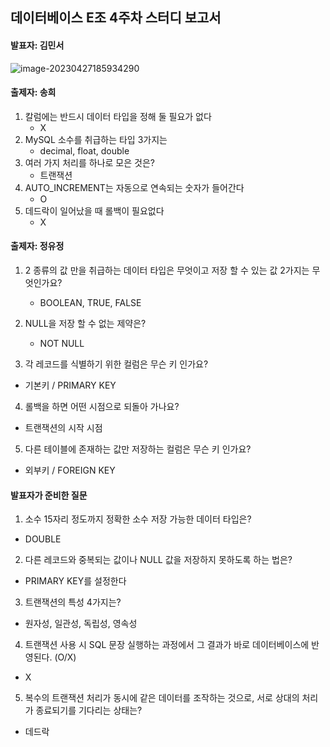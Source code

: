 ## 데이터베이스 E조 4주차 스터디 보고서

#### 발표자: 김민서

![image-20230427185934290](C:\Users\정유정\AppData\Roaming\Typora\typora-user-images\image-20230427185934290.png)

#### 

#### 출제자: 송희

1. 칼럼에는 반드시 데이터 타입을 정해 둘 필요가 없다
   - X
2. MySQL 소수를 취급하는 타입 3가지는
   - decimal, float, double
3. 여러 가지 처리를 하나로 모은 것은?
   - 트랜잭션
4. AUTO_INCREMENT는 자동으로 연속되는 숫자가 들어간다
   - O
5. 데드락이 일어났을 때 롤백이 필요없다
   - X

#### 출제자: 정유정

1. 2 종류의 값 만을 취급하는 데이터 타입은 무엇이고 저장 할 수 있는 값 2가지는 무엇인가요?
   - BOOLEAN, TRUE, FALSE

2. NULL을 저장 할 수 없는 제약은?
   - NOT NULL

3.  각 레코드를 식별하기 위한 컬럼은 무슨 키 인가요?
   - 기본키 / PRIMARY KEY
4.  롤백을 하면 어떤 시점으로 되돌아 가나요?
   - 트랜잭션의 시작 시점
5.  다른 테이블에 존재하는 값만 저장하는 컬럼은 무슨 키 인가요?
   - 외부키 / FOREIGN KEY



#### 발표자가 준비한 질문

1. 소수 15자리 정도까지 정확한 소수 저장 가능한 데이터 타입은?
- DOUBLE
2. 다른 레코드와 중복되는 값이나 NULL 값을 저장하지 못하도록 하는 법은?
- PRIMARY KEY를 설정한다
3. 트랜잭션의 특성 4가지는?
- 원자성, 일관성, 독립성, 영속성
4. 트랜잭션 사용 시 SQL 문장 실행하는 과정에서 그 결과가 바로 데이터베이스에 반영된다. (O/X)
- X
5. 복수의 트랜잭션 처리가 동시에 같은 데이터를 조작하는 것으로, 서로 상대의 처리가 종료되기를 기다리는 상태는?
- 데드락